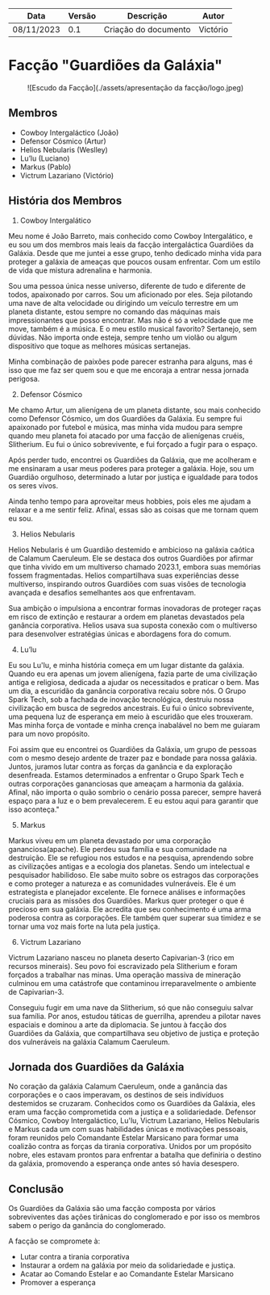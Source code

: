 <center>

| **Data** | **Versão** | **Descrição** | **Autor** |
| -------- | ---------- | ------------- | --------- |
|     08/11/2023      |      0.1      | Criação do documento              | Victório        |

</center>

# Facção "Guardiões da Galáxia"

<center>

![Escudo da Facção](./assets/apresentação da facção/logo.jpeg)

</center>


## Membros
- Cowboy Intergaláctico (João)
- Defensor Cósmico (Artur)
- Helios Nebularis (Weslley)
- Lu’lu (Luciano)
- Markus (Pablo)
- Victrum Lazariano (Victório)

## História dos Membros
1) Cowboy Intergalático

Meu nome é João Barreto, mais conhecido como Cowboy Intergalático, e eu sou um dos membros mais leais da facção intergaláctica Guardiões da Galáxia. Desde que me juntei a esse grupo, tenho dedicado minha vida para proteger a galáxia de ameaças que poucos ousam enfrentar. Com um estilo de vida que mistura adrenalina e harmonia.

Sou uma pessoa única nesse universo, diferente de tudo e diferente de todos, apaixonado por carros. Sou um aficionado por eles. Seja pilotando uma nave de alta velocidade ou dirigindo um veículo terrestre em um planeta distante, estou sempre no comando das máquinas mais impressionantes que posso encontrar. Mas não é só a velocidade que me move, também é a música. E o meu estilo musical favorito? Sertanejo, sem dúvidas. Não importa onde esteja, sempre tenho um violão ou algum dispositivo que toque as melhores músicas sertanejas.

Minha combinação de paixões pode parecer estranha para alguns, mas é isso que me faz ser quem sou e que me encoraja a entrar nessa jornada perigosa.

2) Defensor Cósmico

Me chamo Artur, um alienígena de um planeta distante, sou mais conhecido como Defensor Cósmico, um dos Guardiões da Galáxia. Eu sempre fui apaixonado por futebol e música, mas minha vida mudou para sempre quando meu planeta foi atacado por uma facção de alienígenas cruéis, Slitherium. Eu fui o único sobrevivente, e fui forçado a fugir para o espaço.

Após perder tudo, encontrei os Guardiões da Galáxia, que me acolheram e me ensinaram a usar meus poderes para proteger a galáxia. Hoje, sou um Guardião orgulhoso, determinado a lutar por justiça e igualdade para todos os seres vivos.

Ainda tenho tempo para aproveitar meus hobbies, pois eles me ajudam a relaxar e a me sentir feliz. Afinal, essas são as coisas que me tornam quem eu sou.

3) Helios Nebularis

Helios Nebularis é um Guardião destemido e ambicioso na galáxia caótica de Calamum Caeruleum. Ele se destaca dos outros Guardiões por afirmar que tinha vivido em um multiverso chamado 2023.1, embora suas memórias fossem fragmentadas. Helios compartilhava suas experiências desse multiverso, inspirando outros Guardiões com suas visões de tecnologia avançada e desafios semelhantes aos que enfrentavam. 

Sua ambição o impulsiona a encontrar formas inovadoras de proteger raças em risco de extinção e restaurar a ordem em planetas devastados pela ganância corporativa. Helios usava sua suposta conexão com o multiverso para desenvolver estratégias únicas e abordagens fora do comum.

4) Lu’lu

Eu sou Lu'lu, e minha história começa em um lugar distante da galáxia. Quando eu era apenas um jovem alienígena, fazia parte de uma civilização antiga e religiosa, dedicada a ajudar os necessitados e praticar o bem. Mas um dia, a escuridão da ganância corporativa recaiu sobre nós. O Grupo Spark Tech, sob a fachada de inovação tecnológica, destruiu nossa civilização em busca de segredos ancestrais. Eu fui o único sobrevivente, uma pequena luz de esperança em meio à escuridão que eles trouxeram. Mas minha força de vontade e minha crença inabalável no bem me guiaram para um novo propósito.

Foi assim que eu encontrei os Guardiões da Galáxia, um grupo de pessoas com o mesmo desejo ardente de trazer paz e bondade para nossa galáxia. Juntos, juramos lutar contra as forças da ganância e da exploração desenfreada. Estamos determinados a enfrentar o Grupo Spark Tech e outras corporações gananciosas que ameaçam a harmonia da galáxia. Afinal, não importa o quão sombrio o cenário possa parecer, sempre haverá espaço para a luz e o bem prevalecerem. E eu estou aqui para garantir que isso aconteça."

5) Markus

Markus viveu em um planeta devastado por uma corporação gananciosa(apache). Ele perdeu sua família e sua comunidade na destruição. Ele se refugiou nos estudos e na pesquisa, aprendendo sobre as civilizações antigas e a ecologia dos planetas.
Sendo um intelectual e pesquisador habilidoso. Ele sabe muito sobre os estragos das corporações e como proteger a natureza e as comunidades vulneráveis. Ele é um estrategista e planejador excelente. Ele fornece análises e informações cruciais para as missões dos Guardiões.
Markus quer proteger o que é precioso em sua galáxia. Ele acredita que seu conhecimento é uma arma poderosa contra as corporações. Ele também quer superar sua timidez e se tornar uma voz mais forte na luta pela justiça.

6) Victrum Lazariano

Victrum Lazariano nasceu no planeta deserto Capivarian-3 (rico em recursos minerais). Seu povo foi escravizado pela Slitherium e foram forçados a trabalhar nas minas. Uma operação massiva de mineração culminou em uma catástrofe que contaminou irreparavelmente o ambiente de Capivarian-3. 

Conseguiu fugir em uma nave da Slitherium, só que não conseguiu salvar sua família. Por anos, estudou táticas de guerrilha, aprendeu a pilotar naves espaciais e dominou a arte da diplomacia. Se juntou à facção dos Guardiões da Galáxia, que compartilhava seu objetivo de justiça e proteção dos vulneráveis na galáxia Calamum Caeruleum. 

## Jornada dos Guardiões da Galáxia

No coração da galáxia Calamum Caeruleum, onde a ganância das corporações e o caos imperavam, os destinos de seis indivíduos destemidos se cruzaram. Conhecidos como os Guardiões da Galáxia, eles eram uma facção comprometida com a justiça e a solidariedade. Defensor Cósmico, Cowboy Intergaláctico, Lu'lu, Victrum Lazariano, Helios Nebularis e Markus cada um com suas habilidades únicas e motivações pessoais, foram reunidos pelo Comandante Estelar Marsicano para formar uma coalizão contra as forças da tirania corporativa. Unidos por um propósito nobre, eles estavam prontos para enfrentar a batalha que definiria o destino da galáxia, promovendo a esperança onde antes só havia desespero.

## Conclusão

Os Guardiões da Galáxia são uma facção composta por vários sobreviventes das ações tirânicas do conglomerado e por isso os membros sabem o perigo da ganância do conglomerado.

A facção se compromete à:

- Lutar contra a tirania corporativa
- Instaurar a ordem na galáxia por meio da solidariedade e justiça.
- Acatar ao Comando Estelar e ao Comandante Estelar Marsicano
- Promover a esperança
	
